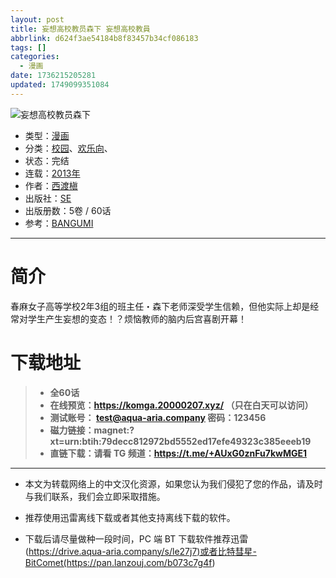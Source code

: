 ```yaml
---
layout: post
title: 妄想高校教员森下 妄想高校教員
abbrlink: d624f3ae54184b8f83457b34cf086183
tags: []
categories:
  - 漫画
date: 1736215205281
updated: 1749099351084
---
```


![妄想高校教员森下](https://ipfs.io/ipfs/QmQkB2EKMfwFp5WT6dtsrJbjYfqkEDSSq3ykNeoRHc8rCR?filename=%E5%A6%84%E6%83%B3%E9%AB%98%E6%A0%A1%E6%95%99%E5%91%98%E6%A3%AE%E4%B8%8B.jpg)

- 类型：[漫画](/index.php/category/漫画)
- 分类：[校园](/index.php/category/校园)、[欢乐向](/index.php/category/欢乐向)、
- 状态：完结
- 连载：[2013年](/index.php/category/2013年)
- 作者：[西渡槇](/index.php/category/西渡槇)
- 出版社：[SE](/index.php/category/SE)
- 出版册数：5卷 / 60话
- 参考：[BANGUMI](https://bangumi.tv/subject/155332)

***

# 简介

春麻女子高等学校2年3组的班主任・森下老师深受学生信赖，但他实际上却是经常对学生产生妄想的变态！？烦恼教师的脑内后宫喜剧开幕！

# 下载地址

> - **全60话**
> - **在线预览：<https://komga.20000207.xyz/> （只在白天可以访问）**
> - **测试账号： <test@aqua-aria.company> 密码：123456**
> - **磁力链接：magnet:?xt=urn:btih:79decc812972bd5552ed17efe49323c385eeeb19**
> - **直链下载：请看 TG 频道：<https://t.me/+AUxG0znFu7kwMGE1>**

***

- 本文为转载网络上的中文汉化资源，如果您认为我们侵犯了您的作品，请及时与我们联系，我们会立即采取措施。

- 推荐使用迅雷离线下载或者其他支持离线下载的软件。

- 下载后请尽量做种一段时间，PC 端 BT 下载软件推荐迅雷(<https://drive.aqua-aria.company/s/le27j7)或者比特彗星-BitComet(https://pan.lanzouj.com/b073c7g4f>)

